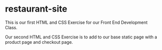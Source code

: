 # restaurant-site

This is our first HTML and CSS Exercise for our Front End Development Class. 

Our second HTML and CSS Exercise is to add to our base static page with a product page and checkout page. 
